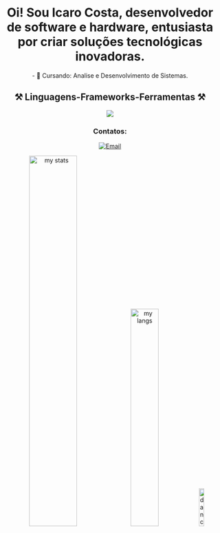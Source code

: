 <h1 align="center">
</h1><h1 align="center" >Oi! Sou Icaro Costa, desenvolvedor de software e hardware, entusiasta por criar soluções tecnológicas inovadoras.</h1>
</p>

<div  align="center" >
  - 🔭 Cursando: Analise e Desenvolvimento de Sistemas.
</div>
<h2 align="center" >⚒️ Linguagens-Frameworks-Ferramentas ⚒️</h2>
<div  align="center" >
  
<p align="center">
  <a href="https://github.com/Icaro-Costa">
    <img src="https://skillicons.dev/icons?i=c,html,css,vscode,windows,." />
  </a>
</p>

<h3 align="center">Contatos:</h3>
<p align="center">
    <a href="mailto:Icaro.developerr@gmail.com">
        <img alt="Email" src="https://img.shields.io/badge/Email-icaro.developerr@gmail.com-purple?style=flat&logo=gmail">
    </a>
</p>
<div>
  <img alt="my stats" aling="top-left" width=47% src="https://github-readme-stats.vercel.app/api?username=Icaro-Costa&show_icons=true&theme=tokyonight"/>
  <img alt="my langs" aling="top-left" width=36% src="https://github-readme-stats.vercel.app/api/top-langs/?username=Icaro-Costa&exclude_repo=Minimalistic-Arch-setup,Codistopia-Monitoria&layout=compact&theme=tokyonight"/>
  <img alt="dancingPenguin" aling="top-left" width=15% src="https://media.tenor.com/0hEQxK9tC7UAAAAi/club-penguin-dance.gif">
</div>

